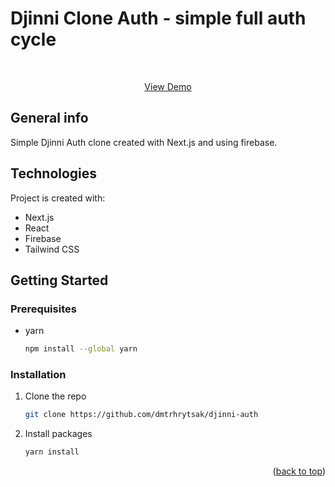 # Djinni Clone Auth - simple full auth cycle
<div id="top"></div>

<div align="center">
  <br>
  <p align="center">
    <a href="https://djinni-auth.vercel.app/">View Demo</a>
  </p>
</div>

## General info
Simple Djinni Auth clone created with Next.js and using firebase.
	
## Technologies
Project is created with:
* Next.js
* React
* Firebase
* Tailwind CSS
	
## Getting Started

### Prerequisites

* yarn
  ```sh
  npm install --global yarn
  ```

### Installation

1. Clone the repo

   ```sh
   git clone https://github.com/dmtrhrytsak/djinni-auth
   ```
2. Install packages

   ```sh
   yarn install
   ```
<p align="right">(<a href="#top">back to top</a>)</p>
